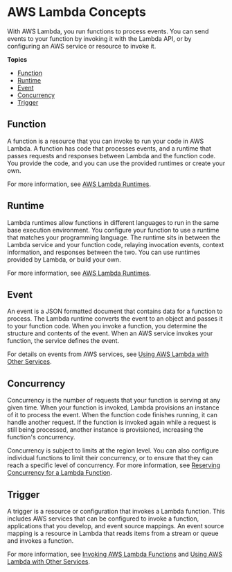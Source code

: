 # AWS Lambda Concepts<a name="gettingstarted-concepts"></a>

With AWS Lambda, you run functions to process events\. You can send events to your function by invoking it with the Lambda API, or by configuring an AWS service or resource to invoke it\.

**Topics**
+ [Function](#gettingstarted-concepts-function)
+ [Runtime](#gettingstarted-concepts-runtimes)
+ [Event](#gettingstarted-concepts-event)
+ [Concurrency](#gettingstarted-concepts-concurrency)
+ [Trigger](#gettingstarted-concepts-trigger)

## Function<a name="gettingstarted-concepts-function"></a>

A function is a resource that you can invoke to run your code in AWS Lambda\. A function has code that processes events, and a runtime that passes requests and responses between Lambda and the function code\. You provide the code, and you can use the provided runtimes or create your own\.

For more information, see [AWS Lambda Runtimes](lambda-runtimes.md)\.

## Runtime<a name="gettingstarted-concepts-runtimes"></a>

Lambda runtimes allow functions in different languages to run in the same base execution environment\. You configure your function to use a runtime that matches your programming language\. The runtime sits in between the Lambda service and your function code, relaying invocation events, context information, and responses between the two\. You can use runtimes provided by Lambda, or build your own\.

For more information, see [AWS Lambda Runtimes](lambda-runtimes.md)\.

## Event<a name="gettingstarted-concepts-event"></a>

An event is a JSON formatted document that contains data for a function to process\. The Lambda runtime converts the event to an object and passes it to your function code\. When you invoke a function, you determine the structure and contents of the event\. When an AWS service invokes your function, the service defines the event\.

For details on events from AWS services, see [Using AWS Lambda with Other Services](lambda-services.md)\.

## Concurrency<a name="gettingstarted-concepts-concurrency"></a>

Concurrency is the number of requests that your function is serving at any given time\. When your function is invoked, Lambda provisions an instance of it to process the event\. When the function code finishes running, it can handle another request\. If the function is invoked again while a request is still being processed, another instance is provisioned, increasing the function's concurrency\.

Concurrency is subject to limits at the region level\. You can also configure individual functions to limit their concurrency, or to ensure that they can reach a specific level of concurrency\. For more information, see [Reserving Concurrency for a Lambda Function](per-function-concurrency.md)\.

## Trigger<a name="gettingstarted-concepts-trigger"></a>

A trigger is a resource or configuration that invokes a Lambda function\. This includes AWS services that can be configured to invoke a function, applications that you develop, and event source mappings\. An event source mapping is a resource in Lambda that reads items from a stream or queue and invokes a function\.

For more information, see [Invoking AWS Lambda Functions](lambda-invocation.md) and [Using AWS Lambda with Other Services](lambda-services.md)\.